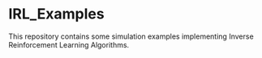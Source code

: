 # IRL_Examples
This repository contains some simulation examples implementing Inverse Reinforcement Learning Algorithms.
